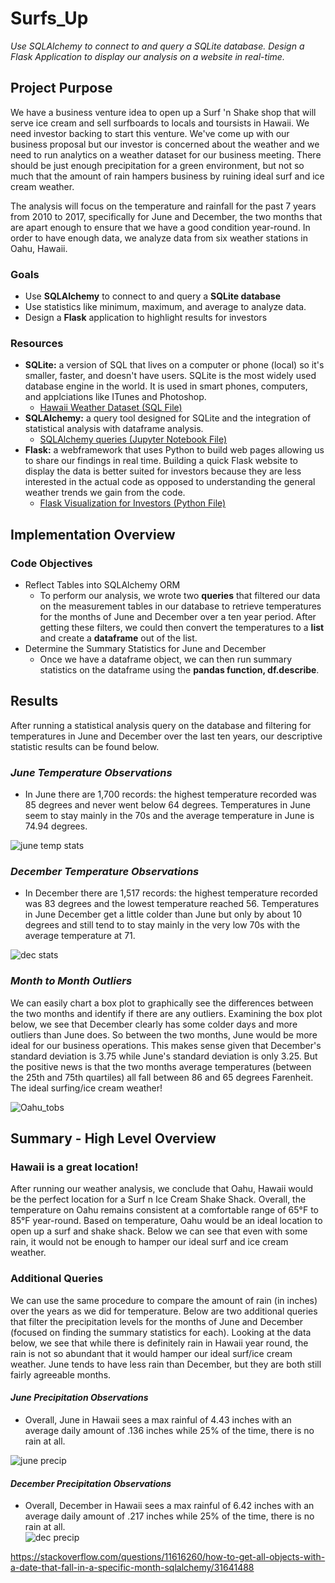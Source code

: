 # Surfs_Up
*Use SQLAlchemy to connect to and query a SQLite database. Design a Flask Application to display our analysis on a website in real-time.* 

## Project Purpose
We have a business venture idea to open up a Surf 'n Shake shop that will serve ice cream and sell surfboards to locals and toursists in Hawaii. We need investor backing to start this venture. We've come up with our business proposal but our investor is concerned about the weather and we need to run analytics on a weather dataset for our business meeting. There should be just enough precipitation for a green environment, but not so much that the amount of rain hampers business by ruining ideal surf and ice cream weather. 

The analysis will focus on the temperature and rainfall for the past 7 years from 2010 to 2017, specifically for June and December, the two months that are apart enough to ensure that we have a good condition year-round. In order to have enough data, we analyze data from six weather stations in Oahu, Hawaii. 

### Goals
* Use **SQLAlchemy** to connect to and query a **SQLite database**
* Use statistics like minimum, maximum, and average to analyze data.
* Design a **Flask** application to highlight results for investors

### Resources
* **SQLite:** a version of SQL that lives on a computer or phone (local) so it's smaller, faster, and doesn't have users. SQLite is the most widely used database engine in the world. It is used in smart phones, computers, and applciations like ITunes and Photoshop.  
    * [Hawaii Weather Dataset (SQL File)](https://github.com/Angienoelhaverly/Surfs_Up/blob/main/hawaii2.sqlite)
* **SQLAlchemy:** a query tool designed for SQLite and the integration of statistical analysis with dataframe analysis. 
    * [SQLAlchemy queries (Jupyter Notebook File)](https://github.com/Angienoelhaverly/Surfs_Up/blob/main/SurfsUp_Challenge.ipynb)
* **Flask:** a webframework that uses Python to build web pages allowing us to share our findings in real time. Building a quick Flask website to display the data is better suited for investors because they are less interested in the actual code as opposed to understanding the general weather trends we gain from the code. 
    * [Flask Visualization for Investors (Python File)](https://github.com/Angienoelhaverly/Surfs_Up/blob/main/app.py)

## Implementation Overview
### Code Objectives 
* Reflect Tables into SQLAlchemy ORM
    * To perform our analysis, we wrote two **queries** that filtered our data on the measurement tables in our database to retrieve temperatures for the months of June and December over a ten year period. After getting these filters, we could then convert the temperatures to a **list** and create a **dataframe** out of the list. 
* Determine the Summary Statistics for June and December
    * Once we have a dataframe object, we can then run summary statistics on the dataframe using the **pandas function, df.describe**. 

## Results
After running a statistical analysis query on the database and filtering for temperatures in June and December over the last ten years, our descriptive statistic results can be found below. 

### *June Temperature Observations* 
* In June there are 1,700 records: the highest temperature recorded was 85 degrees and never went below 64 degrees. Temperatures in June seem to stay mainly in the 70s and the average temperature in June is 74.94 degrees.

![june temp stats](https://user-images.githubusercontent.com/73972332/105802442-0886b380-5f50-11eb-9478-d5e6e8874c0c.png)
### *December Temperature Observations* 
* In December there are 1,517 records: the highest temperature recorded was 83 degrees and the lowest temperature reached 56. Temperatures in June December get a little colder than June but only by about 10 degrees and still tend to to stay mainly in the very low 70s with the average temperature at 71.

![dec stats](https://user-images.githubusercontent.com/73972332/105802438-07558680-5f50-11eb-8363-7da9e5db6b64.png)

### *Month to Month Outliers* 
We can easily chart a box plot to graphically see the differences between the two months and identify if there are any outliers. Examining the box plot below, we see that December clearly has some colder days and more outliers than June does. So between the two months, June would be more ideal for our business operations. This makes sense given that December's standard deviation is 3.75 while June's standard deviation is only 3.25. But the positive news is that the two months average temperatures (between the 25th and 75th quartiles) all fall between 86 and 65 degrees Farenheit. The ideal surfing/ice cream weather! 

![Oahu_tobs](https://user-images.githubusercontent.com/73972332/105916568-f6575480-5fe5-11eb-972a-636eca882ef1.png)

## Summary - High Level Overview

### Hawaii is a great location!
After running our weather analysis, we conclude that Oahu, Hawaii would be the perfect location for a Surf n Ice Cream Shake Shack. Overall, the temperature on Oahu remains consistent at a comfortable range of 65°F to 85°F year-round. Based on temperature, Oahu would be an ideal location to open up a surf and shake shack. Below we can see that even with some rain, it would not be enough to hamper our ideal surf and ice cream weather. 

### Additional Queries
We can use the same procedure to compare the amount of rain (in inches) over the years as we did for temperature. Below are two additional queries that filter the precipitation levels for the months of June and December (focused on finding the summary statistics for each). Looking at the data below, we see that while there is definitely rain in Hawaii year round, the rain is not so abundant that it would hamper our ideal surf/ice cream weather. June tends to have less rain than December, but they are both still fairly agreeable months. 

#### *June Precipitation Observations* 
* Overall, June in Hawaii sees a max rainful of 4.43 inches with an average daily amount of .136 inches while 25% of the time, there is no rain at all. 

![june precip](https://user-images.githubusercontent.com/73972332/105912155-e50b4980-5fdf-11eb-96d3-eb52d9af031e.png)

#### *December Precipitation Observations* 
* Overall, December in Hawaii sees a max rainful of 6.42 inches with an average daily amount of .217 inches while 25% of the time, there is no rain at all.  
![dec precip](https://user-images.githubusercontent.com/73972332/105912195-f3596580-5fdf-11eb-8023-603b4d540616.png)


https://stackoverflow.com/questions/11616260/how-to-get-all-objects-with-a-date-that-fall-in-a-specific-month-sqlalchemy/31641488
